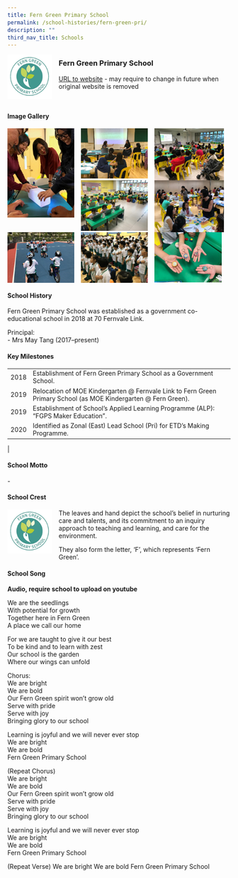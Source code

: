 ```yaml
---
title: Fern Green Primary School
permalink: /school-histories/fern-green-pri/
description: ""
third_nav_title: Schools
---
```

<img src="/images/ferngreenpri1.png" style="width:20%;margin-right:15px;" align = "left">

### **Fern Green Primary School**
[URL to website](https://ferngreenpri.moe.edu.sg/) - may require to change in future when original website is removed

<br clear="left">

#### **Image Gallery**

<p><a href="https://staging.d1yxymztqoj7qn.amplifyapp.com/images/ferngreenpri2.jpg">  
<img src="/images/ferngreenpri2.jpg" style="width:30%;margin-right:15px;" align = "left">
</a></p>

<p><a href="https://staging.d1yxymztqoj7qn.amplifyapp.com/images/ferngreenpri3.jpg">  
<img src="/images/ferngreenpri3.jpg" style="width:30%;margin-right:15px;" align = "left">
</a></p>

<p><a href="https://staging.d1yxymztqoj7qn.amplifyapp.com/images/ferngreenpri4.jpg">  
<img src="/images/ferngreenpri4.jpg" style="width:31%;margin-right:15px;" align = "left">
</a></p>

<p><a href="https://staging.d1yxymztqoj7qn.amplifyapp.com/images/ferngreenpri5.jpg">  
<img src="/images/ferngreenpri5.jpg" style="width:30%;margin-right:15px;" align = "left">
</a></p>

<p><a href="https://staging.d1yxymztqoj7qn.amplifyapp.com/images/ferngreenpri6.jpg">  
<img src="/images/ferngreenpri6.jpg" style="width:31%;margin-right:15px;" align = "left">
</a></p>

<p><a href="https://staging.d1yxymztqoj7qn.amplifyapp.com/images/ferngreenpri7.jpg">  
<img src="/images/ferngreenpri7.jpg" style="width:30%;margin-right:15px;" align = "left">
</a></p>

<p><a href="https://staging.d1yxymztqoj7qn.amplifyapp.com/images/ferngreenpri8.jpg">  
<img src="/images/ferngreenpri8.jpg" style="width:30%;margin-right:15px;" align = "left">
</a></p>

<p><a href="https://staging.d1yxymztqoj7qn.amplifyapp.com/images/ferngreenpri9.jpg">  
<img src="/images/ferngreenpri9.jpg" style="width:30%;margin-right:15px;" align = "left">
</a></p>

<br clear="left">

#### **School History**
Fern Green Primary School was established as a government co-educational school in 2018 at 70 Fernvale Link.

Principal:<br>
\- Mrs May Tang (2017–present)

#### **Key Milestones**

|  |  |
|:---:|---|
| 2018 | Establishment of Fern Green Primary School as a Government School. |
| 2019 | Relocation of MOE Kindergarten @ Fernvale Link to Fern Green Primary School (as MOE Kindergarten @ Fern Green). |
| 2019 | Establishment of School’s Applied Learning Programme (ALP): “FGPS Maker Education”. |
| 2020 | Identified as Zonal (East) Lead School (Pri) for ETD’s Making Programme. |
|

#### **School Motto**
\-

#### **School Crest**
<img src="/images/ferngreenpri1.png" style="width:20%;margin-right:15px;" align = "left">

The leaves and hand depict the school’s belief in nurturing care and talents, and its commitment to an inquiry approach to teaching and learning, and care for the environment.

They also form the letter, ‘F’, which represents ‘Fern Green’.

#### **School Song**
**Audio, require school to upload on youtube**

We are the seedlings<br>
With potential for growth<br>
Together here in Fern Green<br>
A place we call our home

For we are taught to give it our best<br>
To be kind and to learn with zest<br>
Our school is the garden<br>
Where our wings can unfold

Chorus:<br>
We are bright<br>
We are bold<br>
Our Fern Green spirit won’t grow old<br>
Serve with pride<br>
Serve with joy<br>
Bringing glory to our school

Learning is joyful and we will never ever stop<br>
We are bright<br>
We are bold<br>
Fern Green Primary School

(Repeat Chorus)<br>
We are bright<br>
We are bold<br>
Our Fern Green spirit won’t grow old<br>
Serve with pride<br>
Serve with joy<br>
Bringing glory to our school

Learning is joyful and we will never ever stop<br>
We are bright<br>
We are bold<br>
Fern Green Primary School

(Repeat Verse)
We are bright
We are bold
Fern Green Primary School